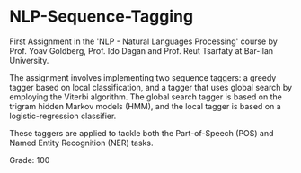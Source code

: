 # NLP-Sequence-Tagging
First Assignment in the 'NLP - Natural Languages Processing' course by Prof. Yoav Goldberg, Prof. Ido Dagan and Prof. Reut Tsarfaty at Bar-Ilan University.

The assignment involves implementing two sequence taggers: a greedy tagger based on local classification, and a tagger that uses global search by employing the Viterbi algorithm.
The global search tagger is based on the trigram hidden Markov models (HMM), and the local tagger is based on a logistic-regression classifier.

These taggers are applied to tackle both the Part-of-Speech (POS) and Named Entity Recognition (NER) tasks.

Grade: 100
